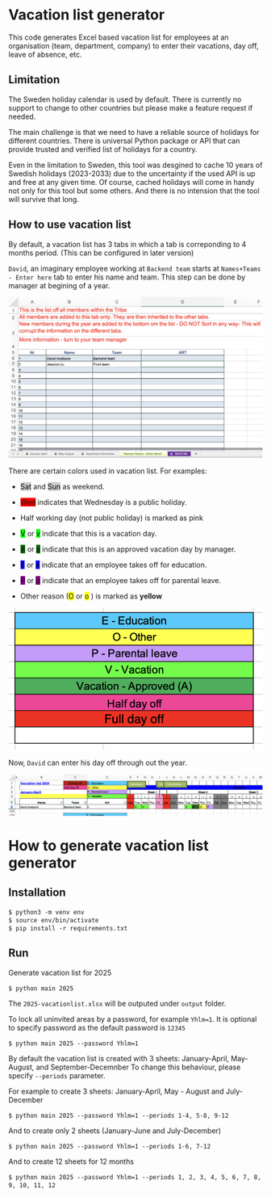 
# Vacation list generator
This code generates Excel based vacation list for employees at an organisation (team, department, company) to enter their vacations, day off, leave of absence, etc.

## Limitation

The Sweden holiday calendar is used by default. There is currently no support to change to other countries but please make a feature request if needed.

The main challenge is that we need to have a reliable source of holidays for different countries. There is universal Python package or API that can provide trusted and verified list of holidays for a country.

Even in the limitation to Sweden, this tool was desgined to cache 10 years of Swedish holidays (2023-2033) due to the uncertainty if the used API is up and free at any given time. Of course, cached holidays will come in handy not only for this tool but some others. And there is no intension that the tool will survive that long.

## How to use vacation list
By default, a vacation list has 3 tabs in which a tab is correponding to 4 months period.
(This can be configured in later version)

`David`, an imaginary employee working at `Backend team` starts at `Names+Teams - Enter here` tab to enter his name and team. This step can be done by manager at begining of a year.

![Enter names and teams here](images/Enter-names-teams.png)

There are certain colors used in vacation list. For examples:
* <span style="background-color: #ccc;color: black">Sat</span> and <span style="background-color: #ccc;color: black">Sun</span> as weekend.
* <span style="background-color: #FF0000;">Wed</span> indicates that Wednesday is a public holiday.
* Half working day (not public holiday) is marked as pink
* <span style="background-color: #00ff00;">V</span> or <span style="background-color: #00ff00;">v</span> indicate that this is a vacation day.
* <span style="background-color: #006400;">A</span> or <span style="background-color: #006400;">a</span> indicate that this is an approved vacation day by manager.
* <span style="background-color: #0000ff;">E</span> or <span style="background-color: #0000ff;">e</span> indicate that an employee takes off for education.
* <span style="background-color: #800080;">P</span> or <span style="background-color: #800080;">p</span> indicate that an employee takes off for parental leave.

* Other reason (<span style="background-color: #ffff00;">O</span> or <span style="background-color: #ffff00;">o</span> ) is marked as **yellow** 

![Alt text](images/Undersand-the-colors.png)

Now, `David` can enter his day off through out the year.

![Alt text](images/David-enters-his-day-off.png)

# How to generate vacation list generator
## Installation
````
$ python3 -m venv env
$ source env/bin/activate
$ pip install -r requirements.txt

````
## Run

Generate vacation list for 2025

````
$ python main 2025

````
The `2025-vacationlist.xlsx` will be outputed under `output` folder.

To lock all uninvited areas by a password, for example `Yhlm=1`. It is optional to specify password as the default password is `12345`

````
$ python main 2025 --password Yhlm=1

````

By default the vacation list is created with 3 sheets:
January-April, May-August, and September-Decemnber
To change this behaviour, please specify `--periods` parameter. 

For example to create 3 sheets: January-April, May - August and July-December

````
$ python main 2025 --password Yhlm=1 --periods 1-4, 5-8, 9-12

````

And to create only 2 sheets (January-June and July-December)

````
$ python main 2025 --password Yhlm=1 --periods 1-6, 7-12

````

And to create 12 sheets for 12 months

````
$ python main 2025 --password Yhlm=1 --periods 1, 2, 3, 4, 5, 6, 7, 8, 9, 10, 11, 12 

````